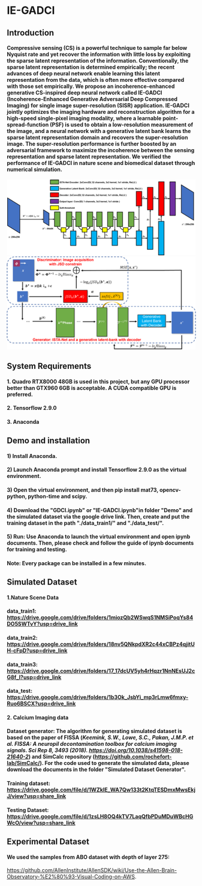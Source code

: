 # IE-GADCI
## Introduction
#### Compressive sensing (CS) is a powerful technique to sample far below Nyquist rate and yet recover the information with little loss by exploiting the sparse latent representation of the information. Conventionally, the sparse latent representation is determined empirically; the recent advances of deep neural network enable learning this latent representation from the data, which is often more effective compared with those set empirically. We propose an incoherence-enhanced generative CS-inspired deep neural network called IE-GADCI (Incoherence-Enhanced Generative Adversarial Deep Compressed Imaging) for single image super-resolution (SISR) application. IE-GADCI jointly optimizes the imaging hardware and reconstruction algorithm for a high-speed single-pixel imaging modality, where a learnable point-spread-function (PSF) is used to obtain a low-resolution measurement of the image, and a neural network with a generative latent bank learns the sparse latent representation domain and recovers the super-resolution image. The super-resolution performance is further boosted by an adversarial framework to maximize the incoherence between the sensing representation and sparse latent representation. We verified the performance of IE-GADCI in nature scene and biomedical dataset through numerical simulation.
![alt text](https://github.com/KangningZhang/IE-GADCI/blob/main/Figures/Picture1.png)
![alt text](https://github.com/KangningZhang/IE-GADCI/blob/main/Figures/Picture2.png)

## System Requirements
#### 1. Quadro RTX8000 48GB is used in this project, but any GPU processor better than GTX960 6GB is acceptable. A CUDA compatible GPU is preferred.
#### 2. Tensorflow 2.9.0
#### 3. Anaconda

## Demo and installation
#### 1) Install Anaconda.
#### 2) Launch Anaconda prompt and install Tensorflow 2.9.0 as the virtual environment.
#### 3) Open the virtual environment, and then  pip install mat73, opencv-python, python-time and scipy.
#### 4) Download the "GDCI.ipynb" or "IE-GADCI.ipynb"in folder "Demo" and the simulated dataset via the google drive link. Then, create and put the training dataset in the path "./data_train1/" and "./data_test/".
#### 5) Run: Use Anaconda to launch the virtual environment and open ipynb documents. Then, please check and follow the guide of ipynb documents for training and testing.
#### Note: Every package can be installed in a few minutes.

## Simulated Dataset
#### 1.Nature Scene Data
#### data_train1: https://drive.google.com/drive/folders/1miozQb2WSwqS1NMSiPoqYs84DO5SWTvY?usp=drive_link
#### data_train2: https://drive.google.com/drive/folders/18nv5QNkpdXR2c44xCBPz4qjitUH-cFpD?usp=drive_link
#### data_train3: https://drive.google.com/drive/folders/17_17dcUV5yh4rHqzr1NnNEsUJ2cG8f_I?usp=drive_link
#### data_test: https://drive.google.com/drive/folders/1b3Ok_JsbYi_mp3rLmw6fmxy-Ruo6BSCX?usp=drive_link
#### 2. Calcium Imaging data
#### Dataset generator: The algorithm for generating simulated dataset is based on the paper of FISSA (_Keemink, S.W., Lowe, S.C., Pakan, J.M.P. et al. FISSA: A neuropil decontamination toolbox for calcium imaging signals. Sci Rep 8, 3493 (2018). https://doi.org/10.1038/s41598-018-21640-2_) and SimCalc repository (https://github.com/rochefort-lab/SimCalc/). For the code used to generate the simulated data, please download the documents in the folder "Simulated Dataset Generator". 
#### Training dataset: https://drive.google.com/file/d/1WZkIE_WA7Qw133t2KtqTESDmxMwsEkjJ/view?usp=share_link
#### Testing Dataset: https://drive.google.com/file/d/1zsLH8OQ4kTV7LaqQfbPDuMDuWBcHGWcO/view?usp=share_link
## Experimental Dataset
#### We used the samples from ABO dataset with depth of layer 275:
https://github.com/AllenInstitute/AllenSDK/wiki/Use-the-Allen-Brain-Observatory-%E2%80%93-Visual-Coding-on-AWS.

